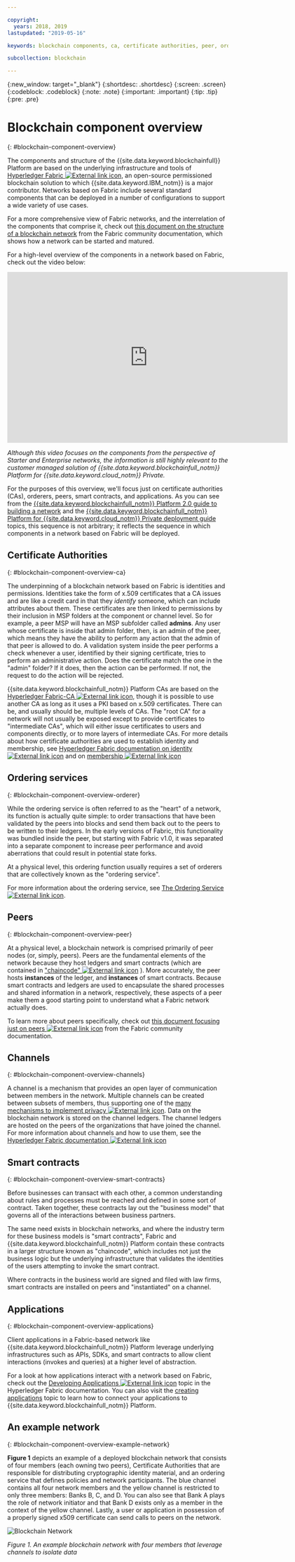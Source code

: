 ```yaml
---

copyright:
  years: 2018, 2019
lastupdated: "2019-05-16"

keywords: blockchain components, ca, certificate authorities, peer, ordering service, orderer, channel, smart contract, applications

subcollection: blockchain

---
```


{:new_window: target="_blank"}
{:shortdesc: .shortdesc}
{:screen: .screen}
{:codeblock: .codeblock}
{:note: .note}
{:important: .important}
{:tip: .tip}
{:pre: .pre}

# Blockchain component overview
{: #blockchain-component-overview}

The components and structure of the {{site.data.keyword.blockchainfull}} Platform are based on the underlying infrastructure and tools of [Hyperledger Fabric ![External link icon](images/external_link.svg "External link icon")](https://hyperledger-fabric.readthedocs.io/en/release-1.4/), an open-source permissioned blockchain solution to which {{site.data.keyword.IBM_notm}} is a major contributor. Networks based on Fabric include several standard components that can be deployed in a number of configurations to support a wide variety of use cases.

For a more comprehensive view of Fabric networks, and the interrelation of the components that comprise it, check out [this document on the structure of a blockchain network](https://hyperledger-fabric.readthedocs.io/en/release-1.4/network/network.html) from the Fabric community documentation, which shows how a network can be started and matured.

For a high-level overview of the components in a network based on Fabric, check out the video below:

<iframe class="embed-responsive-item" id="youtubeplayer" title="Starter Plan videos" type="text/html" width="640" height="390" src="https://www.youtube.com/embed/sJaT2L99BUo" frameborder="0" webkitallowfullscreen mozallowfullscreen allowfullscreen> </iframe>

*Although this video focuses on the components from the perspective of Starter and Enterprise networks, the information is still highly relevant to the customer managed solution of {{site.data.keyword.blockchainfull_notm}} Platform for {{site.data.keyword.cloud_notm}} Private.*

For the purposes of this overview, we'll focus just on certificate authorities (CAs), orderers, peers, smart contracts, and applications. As you can see from the [{{site.data.keyword.blockchainfull_notm}} Platform 2.0 guide to building a network](/docs/services/blockchain/howto/ibp-console-build-network.html#ibp-console-build-network) and the [{{site.data.keyword.blockchainfull_notm}} Platform for {{site.data.keyword.cloud_notm}} Private deployment guide](/docs/services/blockchain/ibp_for_icp_deployment_guide.html#get-started-icp) topics, this sequence is not arbitrary; it reflects the sequence in which components in a network based on Fabric will be deployed.

## Certificate Authorities
{: #blockchain-component-overview-ca}

The underpinning of a blockchain network based on Fabric is identities and permissions. Identities take the form of x.509 certificates that a CA issues and are like a credit card in that they *identify* someone, which can include attributes about them. These certificates are then linked to permissions by their inclusion in MSP folders at the component or channel level. So for example, a peer MSP will have an MSP subfolder called **admins**. Any user whose certificate is inside that admin folder, then, is an admin of the peer, which means they have the ability to perform any action that the admin of that peer is allowed to do. A validation system inside the peer performs a check whenever a user, identified by their signing certificate, tries to perform an administrative action. Does the certificate match the one in the "admin" folder? If it does, then the action can be performed. If not, the request to do the action will be rejected.

{{site.data.keyword.blockchainfull_notm}} Platform CAs are based on the [Hyperledger Fabric-CA ![External link icon](images/external_link.svg "External link icon")](https://hyperledger-fabric-ca.readthedocs.io/en/release-1.4/ "Hyperledger Fabric CA"), though it is possible to use another CA as long as it uses a PKI based on x.509 certificates. There can be, and usually should be, multiple levels of CAs. The "root CA" for a network will not usually be exposed except to provide certificates to "intermediate CAs", which will either issue certificates to users and components directly, or to more layers of intermediate CAs. For more details about how certificate authorities are used to establish identity and membership, see [Hyperledger Fabric documentation on identity ![External link icon](images/external_link.svg "External link icon")](https://hyperledger-fabric.readthedocs.io/en/release-1.4/identity/identity.html) and on [membership ![External link icon](images/external_link.svg "External link icon")](https://hyperledger-fabric.readthedocs.io/en/release-1.4/membership/membership.html)

## Ordering services
{: #blockchain-component-overview-orderer}

While the ordering service is often referred to as the "heart" of a network, its function is actually quite simple: to order transactions that have been validated by the peers into blocks and send them back out to the peers to be written to their ledgers. In the early versions of Fabric, this functionality was bundled inside the peer, but starting with Fabric v1.0, it was separated into a separate component to increase peer performance and avoid aberrations that could result in potential state forks.

At a physical level, this ordering function usually requires a set of orderers that are collectively known as the "ordering service".

For more information about the ordering service, see [The Ordering Service ![External link icon](images/external_link.svg "External link icon")](https://hyperledger-fabric.readthedocs.io/en/release-1.4/orderer/ordering_service.html).

## Peers
{: #blockchain-component-overview-peer}

At a physical level, a blockchain network is comprised primarily of peer nodes (or, simply, peers). Peers are the fundamental elements of the network because they host ledgers and smart contracts (which are contained in ["chaincode" ![External link icon](images/external_link.svg "External link icon")](https://hyperledger-fabric.readthedocs.io/en/release-1.4/developapps/chaincodenamespace.html "Chaincode namespace") ). More accurately, the peer hosts **instances** of the ledger, and **instances** of smart contracts. Because smart contracts and ledgers are used to encapsulate the shared processes and shared information in a network, respectively, these aspects of a peer make them a good starting point to understand what a Fabric network actually does.

To learn more about peers specifically, check out [this document focusing just on peers ![External link icon](images/external_link.svg "External link icon")](https://hyperledger-fabric.readthedocs.io/en/release-1.4/peers/peers.html) from the Fabric community documentation.

## Channels
{: #blockchain-component-overview-channels}

A channel is a mechanism that provides an open layer of communication between members in the network. Multiple channels can be created between subsets of members, thus supporting one of the [many mechanisms to implement privacy ![External link icon](images/external_link.svg "External link icon")](https://developer.ibm.com/tutorials/cl-blockchain-private-confidential-transactions-hyperledger-fabric-zero-knowledge-proof/ "Private and confidential transactions with Hyperledger Fabric"). Data on the blockchain network is stored on the channel ledgers. The channel ledgers are hosted on the peers of the organizations that have joined the channel. For more information about channels and how to use them, see the [Hyperledger Fabric documentation ![External link icon](images/external_link.svg "External link icon")](https://hyperledger-fabric.readthedocs.io/en/release-1.4/channels.html)

## Smart contracts
{: #blockchain-component-overview-smart-contracts}

Before businesses can transact with each other, a common understanding about rules and processes must be reached and defined in some sort of contract. Taken together, these contracts lay out the "business model" that governs all of the interactions between business partners.

The same need exists in blockchain networks, and where the industry term for these business models is "smart contracts", Fabric and {{site.data.keyword.blockchainfull_notm}} Platform contain these contracts in a larger structure known as "chaincode", which includes not just the business logic but the underlying infrastructure that validates the identities of the users attempting to invoke the smart contract.

Where contracts in the business world are signed and filed with law firms, smart contracts are installed on peers and "instantiated" on a channel.

## Applications
{: #blockchain-component-overview-applications}

Client applications in a Fabric-based network like {{site.data.keyword.blockchainfull_notm}} Platform leverage underlying infrastructures such as APIs, SDKs, and smart contracts to allow client interactions (invokes and queries) at a higher level of abstraction.

For a look at how applications interact with a network based on Fabric, check out the [Developing Applications ![External link icon](images/external_link.svg "External link icon")](https://hyperledger-fabric.readthedocs.io/en/release-1.4/developapps/developing_applications.html "Developing Applications") topic in the Hyperledger Fabric documentation. You can also visit the [creating applications](/docs/services/blockchain/howto/ibp-console-create-app.html#ibp-console-app) topic to learn how to connect your applications to {{site.data.keyword.blockchainfull_notm}} Platform.

## An example network
{: #blockchain-component-overview-example-network}

**Figure 1** depicts an example of a deployed blockchain network that consists of four members (each owning two peers), Certificate Authorities that are responsible for distributing cryptographic identity material, and an ordering service that defines policies and network participants. The blue channel contains all four network members and the yellow channel is restricted to only three members: Banks B, C, and D. You can also see that Bank A plays the role of network initiator and that Bank D exists only as a member in the context of the yellow channel. Lastly, a user or application in possession of a properly signed x509 certificate can send calls to peers on the network.

![Blockchain Network](images/blockchain_network_2-01.png "Example blockchain network")

*Figure 1. An example blockchain network with four members that leverage channels to isolate data*
